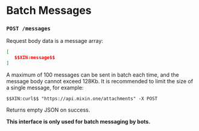 # Batch Messages

### `POST /messages`

Request body data is a message array:

```json
[
   $$XIN:message$$
]
```

A maximum of 100 messages can be sent in batch each time, and the message body cannot exceed 128Kb. It is recommended to limit the size of a single message, for example:

```
$$XIN:curl$$ "https://api.mixin.one/attachments" -X POST
```

Returns empty JSON on success.

**This interface is only used for batch messaging by bots.**
